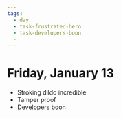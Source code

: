 ```yaml
---
tags:
  - day
  - task-frustrated-hero
  - task-developers-boon
  - 
---
```


# Friday, January 13


* Stroking dildo incredible
* Tamper proof
* Developers boon